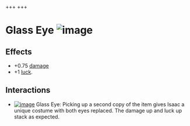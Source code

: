 +++
+++

 # Glass Eye ![image](/image/Glass_Eye.png) 

Effects
---------


* +0.75 [damage](/wiki/Damage "Damage")
* +1 [luck](/wiki/Luck "Luck").


Interactions
--------------


* [![image](/image/Glass_Eye.png)](/wiki/Glass_Eye "Glass Eye") Glass Eye: Picking up a second copy of the item gives Isaac a unique costume with both eyes replaced. The damage up and luck up stack as expected.


